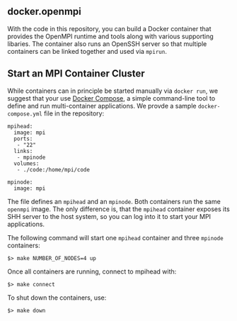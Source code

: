 ## docker.openmpi

With the code in this repository, you can build a Docker container that provides
the OpenMPI runtime and tools along with various supporting libaries.  The
container also runs an OpenSSH server so that multiple containers can be linked
together and used via `mpirun`.

## Start an MPI Container Cluster

While containers can in principle be started manually via `docker run`, we suggest that your use 
[Docker Compose](https://docs.docker.com/compose/), a simple command-line tool 
to define and run multi-container applications. We provde a sample `docker-compose.yml`
file in the repository:

```
mpihead:
  image: mpi
  ports: 
   - "22"
  links: 
   - mpinode
  volumes:
   - ./code:/home/mpi/code

mpinode: 
  image: mpi
```

The file defines an `mpihead` and an `mpinode`. Both containers run the same `openmpi` image. 
The only difference is, that the `mpihead` container exposes its SHH server to 
the host system, so you can log into it to start your MPI applications.

The following command will start one `mpihead` container and three `mpinode` containers: 

```
$> make NUMBER_OF_NODES=4 up
```

Once all containers are running, connect to mpihead with:

```
$> make connect
```

To shut down the containers, use:

```
$> make down
```
